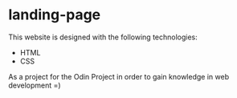 # landing-page

This website is designed with the following technologies:

- HTML
- CSS

As a project for the Odin Project in order to gain knowledge in web development =)